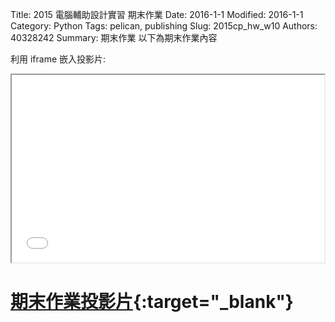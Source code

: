 Title: 2015 電腦輔助設計實習 期末作業
Date: 2016-1-1
Modified: 2016-1-1
Category: Python
Tags: pelican, publishing
Slug: 2015cp_hw_w10
Authors: 40328242
Summary: 期末作業
以下為期末作業內容

利用 iframe 嵌入投影片:

<iframe src="simplest10.html" width="500" height="300"></iframe>

[期末作業投影片](simplest10.html){:target="_blank"}
=================================================